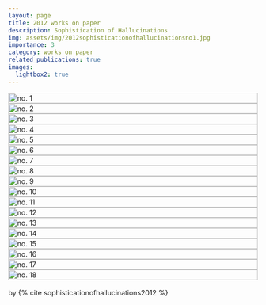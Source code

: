 ```yaml
---
layout: page
title: 2012 works on paper
description: Sophistication of Hallucinations
img: assets/img/2012sophisticationofhallucinationsno1.jpg
importance: 3
category: works on paper
related_publications: true
images:
  lightbox2: true
---
```


<div class="container">
    <div class="row">
        <div class="col-md-4 col-sm-12 pt-2">
            <a href="/assets/img/2012sophisticationofhallucinationsno1.jpg" data-lightbox="2012 works on paper sophistication">
                <img src="/assets/img/2012sophisticationofhallucinationsno1.jpg" style="width: -webkit-fill-available; height: auto;" alt="no. 1"/>
            </a>
        </div>
        <div class="col-md-4 col-sm-12 pt-2">
            <a href="/assets/img/2012sophisticationofhallucinationsno2.jpg" data-lightbox="2012 works on paper sophistication">
                <img src="/assets/img/2012sophisticationofhallucinationsno2.jpg" style="width: -webkit-fill-available; height: auto;" alt="no. 2"/>
            </a>
        </div>
        <div class="col-md-4 col-sm-12 pt-2">
            <a href="/assets/img/2012sophisticationofhallucinationsno3.jpg" data-lightbox="2012 works on paper sophistication">
                <img src="/assets/img/2012sophisticationofhallucinationsno3.jpg" style="width: -webkit-fill-available; height: auto;" alt="no. 3"/>
            </a>
        </div>
    </div>
    <div class="row mt-4 col-sm-12 pt-2">
        <div class="col-md-3 col-sm-12 pt-2">
            <a href="/assets/img/2012sophisticationofhallucinationsno4.jpg" data-lightbox="2012 works on paper sophistication">
                <img src="/assets/img/2012sophisticationofhallucinationsno4.jpg" style="width: -webkit-fill-available; height: auto;" alt="no. 4"/>
            </a>
        </div>
        <div class="col-md-4 col-sm-12 pt-2">
            <a href="/assets/img/2012sophisticationofhallucinationsno5.jpg" data-lightbox="2012 works on paper sophistication">
                <img src="/assets/img/2012sophisticationofhallucinationsno5.jpg" style="width: -webkit-fill-available; height: auto;" alt="no. 5"/>
            </a>
        </div>
        <div class="col-md-4 col-sm-12 pt-2">
            <a href="/assets/img/2012sophisticationofhallucinationsno6.jpg" data-lightbox="2012 works on paper sophistication">
                <img src="/assets/img/2012sophisticationofhallucinationsno6.jpg" style="width: -webkit-fill-available; height: auto;" alt="no. 6"/>
            </a>
        </div>
    </div>
    <div class="row mt-4 col-sm-12 pt-2">
        <div class="col-md-3 col-sm-12 pt-2">
            <a href="/assets/img/2012sophisticationofhallucinationsno7.jpg" data-lightbox="2012 works on paper sophistication">
                <img src="/assets/img/2012sophisticationofhallucinationsno7.jpg" style="width: -webkit-fill-available; height: auto;" alt="no. 7"/>
            </a>
        </div>
        <div class="col-md-4 col-sm-12 pt-2">
            <a href="/assets/img/2012sophisticationofhallucinationsno8.jpg" data-lightbox="2012 works on paper sophistication">
                <img src="/assets/img/2012sophisticationofhallucinationsno8.jpg" style="width: -webkit-fill-available; height: auto;" alt="no. 8"/>
            </a>
        </div>
        <div class="col-md-4 col-sm-12 pt-2">
            <a href="/assets/img/2012sophisticationofhallucinationsno9.jpg" data-lightbox="2012 works on paper sophistication">
                <img src="/assets/img/2012sophisticationofhallucinationsno9.jpg" style="width: -webkit-fill-available; height: auto;" alt="no. 9"/>
            </a>
        </div>
    </div>
    <div class="row mt-4 col-sm-12 pt-2">
        <div class="col-md-3 col-sm-12 pt-2">
            <a href="/assets/img/2012sophisticationofhallucinationsno10.jpg" data-lightbox="2012 works on paper sophistication">
                <img src="/assets/img/2012sophisticationofhallucinationsno10.jpg" style="width: -webkit-fill-available; height: auto;" alt="no. 10"/>
            </a>
        </div>
        <div class="col-md-4 col-sm-12 pt-2">
            <a href="/assets/img/2012sophisticationofhallucinationsno11.jpg" data-lightbox="2012 works on paper sophistication">
                <img src="/assets/img/2012sophisticationofhallucinationsno11.jpg" style="width: -webkit-fill-available; height: auto;" alt="no. 11"/>
            </a>
        </div>
        <div class="col-md-4 col-sm-12 pt-2">
            <a href="/assets/img/2012sophisticationofhallucinationsno12.jpg" data-lightbox="2012 works on paper sophistication">
                <img src="/assets/img/2012sophisticationofhallucinationsno12.jpg" style="width: -webkit-fill-available; height: auto;" alt="no. 12"/>
            </a>
        </div>
    </div>
    <div class="row mt-4 col-sm-12 pt-2">
        <div class="col-md-3 col-sm-12 pt-2">
            <a href="/assets/img/2012sophisticationofhallucinationsno13.jpg" data-lightbox="2012 works on paper sophistication">
                <img src="/assets/img/2012sophisticationofhallucinationsno13.jpg" style="width: -webkit-fill-available; height: auto;" alt="no. 13"/>
            </a>
        </div>
        <div class="col-md-4 col-sm-12 pt-2">
            <a href="/assets/img/2012sophisticationofhallucinationsno14.jpg" data-lightbox="2012 works on paper sophistication">
                <img src="/assets/img/2012sophisticationofhallucinationsno14.jpg" style="width: -webkit-fill-available; height: auto;" alt="no. 14"/>
            </a>
        </div>
        <div class="col-md-4 col-sm-12 pt-2">
            <a href="/assets/img/2012sophisticationofhallucinationsno15.jpg" data-lightbox="2012 works on paper sophistication">
                <img src="/assets/img/2012sophisticationofhallucinationsno15.jpg" style="width: -webkit-fill-available; height: auto;" alt="no. 15"/>
            </a>
        </div>
    </div>
    <div class="row mt-4 col-sm-12 pt-2">
        <div class="col-md-3 col-sm-12 pt-2">
            <a href="/assets/img/2012sophisticationofhallucinationsno16.jpg" data-lightbox="2012 works on paper sophistication">
                <img src="/assets/img/2012sophisticationofhallucinationsno16.jpg" style="width: -webkit-fill-available; height: auto;" alt="no. 16"/>
            </a>
        </div>
        <div class="col-md-4 col-sm-12 pt-2">
            <a href="/assets/img/2012sophisticationofhallucinationsno17.jpg" data-lightbox="2012 works on paper sophistication">
                <img src="/assets/img/2012sophisticationofhallucinationsno17.jpg" style="width: -webkit-fill-available; height: auto;" alt="no. 17"/>
            </a>
        </div>
        <div class="col-md-4 col-sm-12 pt-2">
            <a href="/assets/img/2012sophisticationofhallucinationsno18.jpg" data-lightbox="2012 works on paper sophistication">
                <img src="/assets/img/2012sophisticationofhallucinationsno18.jpg" style="width: -webkit-fill-available; height: auto;" alt="no. 18"/>
            </a>
        </div>
    </div>
</div>
<br />
by {% cite sophisticationofhallucinations2012 %}
